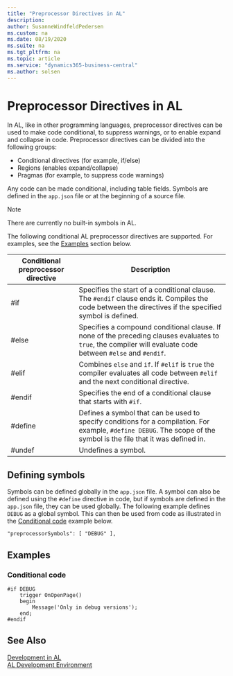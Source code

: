 ```yaml
---
title: "Preprocessor Directives in AL"
description: 
author: SusanneWindfeldPedersen
ms.custom: na
ms.date: 08/19/2020
ms.suite: na
ms.tgt_pltfrm: na
ms.topic: article
ms.service: "dynamics365-business-central"
ms.author: solsen
---
```


# Preprocessor Directives in AL

In AL, like in other programming languages, preprocessor directives can be used to make code conditional, to suppress warnings, or to enable expand and collapse in code. Preprocessor directives can be divided into the following groups:

- Conditional directives (for example, if/else)
- Regions (enables expand/collapse)
- Pragmas (for example, to suppress code warnings)

Any code can be made conditional, including table fields. Symbols are defined in the `app.json` file or at the beginning of a source file. 

> [!NOTE]  
> There are currently no built-in symbols in AL.

The following conditional AL preprocessor directives are supported. For examples, see the [Examples](devenv-directives-in-al-md#Examples) section below.

|Conditional preprocessor directive |Description |
|-----------------------|------------|
|#if                    | Specifies the start of a conditional clause. The `#endif` clause ends it. Compiles the code between the directives if the specified symbol is defined. |
|#else                  | Specifies a compound conditional clause. If none of the preceding clauses evaluates to `true`, the compiler will evaluate code between `#else` and `#endif`. |
|#elif                  | Combines `else` and `if`. If `#elif` is `true` the compiler evaluates all code between `#elif` and the next conditional directive.|
|#endif                 | Specifies the end of a conditional clause that starts with `#if`. |
|#define                | Defines a symbol that can be used to specify conditions for a compilation. For example, `#define DEBUG`. The scope of the symbol is the file that it was defined in.|
|#undef                 | Undefines a symbol.  |

## Defining symbols

Symbols can be defined globally in the `app.json` file. A symbol can also be defined using the `#define` directive in code, but if symbols are defined in the `app.json` file, they can be used globally. The following example defines `DEBUG` as a global symbol. This can then be used from code as illustrated in the [Conditional code](devenv-directives-in-al.md#conditional-code) example below.

```
"preprocessorSymbols": [ "DEBUG" ],
```
<!-- where do I define what DEBUG means? -->

<!-- document this in the app.json file too, with the different options -->


## Examples

### Conditional code

```
#if DEBUG
    trigger OnOpenPage()
    begin
        Message('Only in debug versions');
    end;
#endif

```

## See Also

[Development in AL](devenv-dev-overview.md)  
[AL Development Environment](devenv-reference-overview.md)